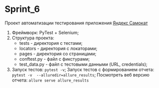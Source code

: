 # Sprint_6

Проект автоматизации тестирования приложения [Яндекс Самокат](https://qa-scooter.praktikum-services.ru/)

1. Фреймворк: PyTest + Selenium;
2. Структура проекта:
	- tests - директория с тестами;
	- locators - директория с локаторами;
	- pages - директория со страницами;
	- conftest.py - файл с фикстурами;
	- test_data.py - файл с тестовыми данными (URL, credentials);
3. Запуск тестов: `pytest -v`;
   Запуск тестов c формированием отчета: `pytest -v  --alluredir=allure_results`;
   Посмотреть веб версию отчета: `allure serve allure_results`
